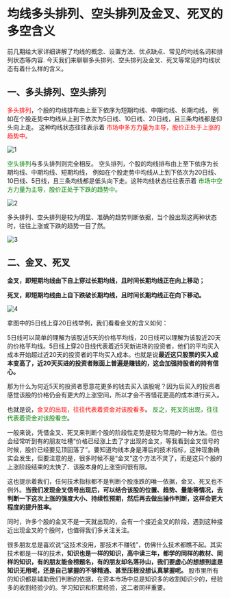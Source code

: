 # 均线多头排列、空头排列及金叉、死叉的多空含义

前几期给大家详细讲解了均线的概念、设置方法、优点缺点、常见的均线名词和排列状态等内容. 今天我们来聊聊多头排列、空头排列及金叉、死叉等常见的均线状态有着什么样的含义。

## 一、多头排列、空头排列

<span style="color: red;">多头排列</span>，个股的均线排布由上至下依序为短期均线、中期均线、长期均线，
例如在个股走势中均线从上到下依次为5日线、10日线、20日线，且三条均线都是仰头向上走。
这种均线状态往往表示着
<span style="color: red;">市场中多方力量为主导，股价正处于上涨的趋势中。</span>

![1](https://apicdn.app.gtja.com/baishitong/ZXZX/202108/fwb_images/58f97aff719740a39f413c83f24a2aca.png)

<span style="color: green;">空头排列</span>与多头排列则完全相反。
空头排列，个股的均线排布由上至下依序为长期均线、中期均线、短期均线，
例如在个股走势中均线从上到下依次为20日线、10日线、5日线，且三条均线都是低头向下走。这种均线状态往往表示着
<span style="color: green;">市场中空方力量为主导，股价正处于下跌的趋势中。</span>

![2](https://apicdn.app.gtja.com/baishitong/ZXZX/202108/fwb_images/ddf944016608407c9a94942450e3354f.png)

多头排列、空头排列是较为明显、准确的趋势判断依据，当个股出现这两种状态时，往往上涨或下跌的趋势一目了然。

![3](https://apicdn.app.gtja.com/baishitong/ZXZX/202108/fwb_images/97df4221be1f4fe1a50bf2fb2c2b6196.png)

## 二、金叉、死叉

**金叉，即短期均线由下自上穿过长期均线，且时间长期均线正在向上移动；**

**死叉，即短期均线由上自下跌破长期均线，且时间长期均线正在向下移动。**

![4](https://apicdn.app.gtja.com/baishitong/ZXZX/202108/fwb_images/0d8fd3de2faf42f2a9be8ff652ad163e.png)

拿图中的5日线上穿20日线举例，我们看看金叉的含义如何：

5日线可以简单的理解为该股近5天的价格平均线，20日线可以理解为该股近20天的价格平均线。5日线上穿20日线代表着近5天新进场的投资者，他们的平均买入成本开始超过近20天的投资者的平均买入成本。也就是说**最近这只股票的买入成本变高了，近20天买进的投资者账面上普遍是赚钱的，这会加强持股者的持有信心。**

那为什么为何近5天的投资者愿意花更多的钱去买入该股呢？因为后买入的投资者感觉该股的价格仍会有更大的上涨空间，所以才会不吝惜花更高的成本进行买入。

也就是说，<span style="color: red;">金叉的出现，往往代表着资金对该股看多</span>。
<span style="color: green;">反之，死叉的出现，往往代表着资金对该股看空</span>。

一般来说，凭借金叉、死叉来判断个股的阶段性走势是较为常用的一种方法。但也会经常听到有的朋友吐槽“价格已经涨上去了才出现的金叉，等我看到金叉信号的时候，股价已经要见顶回落了”。要知道均线本身是滞后的技术指标，这种现象确实会发生，但要注意的是，很多时候不是“金叉”这个方法不灵了，而是这只个股的上涨阶段结束的太快了、该股本身的上涨空间很有限。

这也提示着我们，任何技术指标都不是判断个股涨跌的唯一依据，金叉、死叉也不例外。**当我们发现金叉信号出现后，可以结合该股的位置、趋势、量能等情况，去判断一下这次上涨的强度大小、持续性预期，然后再去做出操作判断，这样会更大程度的提升胜率。**

同时，许多个股的金叉不是一天就出现的，会有一个接近金叉的阶段，遇到这种接近出现金叉的个股时，也值得我们多关注关注。

很多朋友总是喜欢说“这技术没用，那技术不赚钱”，仿佛什么技术都瞧不起。其实技术都是一样的技术，**知识也是一样的知识，高中读三年，都学的同样的教材、同样的知识，有的朋友能金榜题名，有的朋友却名落孙山，我们要虚心的想想到底是知识无用呢，还是自己掌握的不够精通、甚至压根没想认真掌握呢。**
股市里所有的知识都是辅助我们判断的依据，在资本市场中总是知识多的收割知识少的，经验多的收割经验少的。学习知识和积累经验，这二者同样重要。
